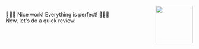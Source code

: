 <img src="https://octodex.github.com/images/Professortocat_v2.png" align="right" height="100px" />

🎉🎉🎉  Nice work! Everything is perfect! 🎉🎉🎉   
Now, let's do a quick review!